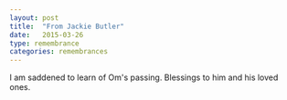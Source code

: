 ```yaml
---
layout: post
title:  "From Jackie Butler"
date:   2015-03-26
type: remembrance
categories: remembrances
---
```


I am saddened to learn of Om's passing.   Blessings to him and his loved ones.
